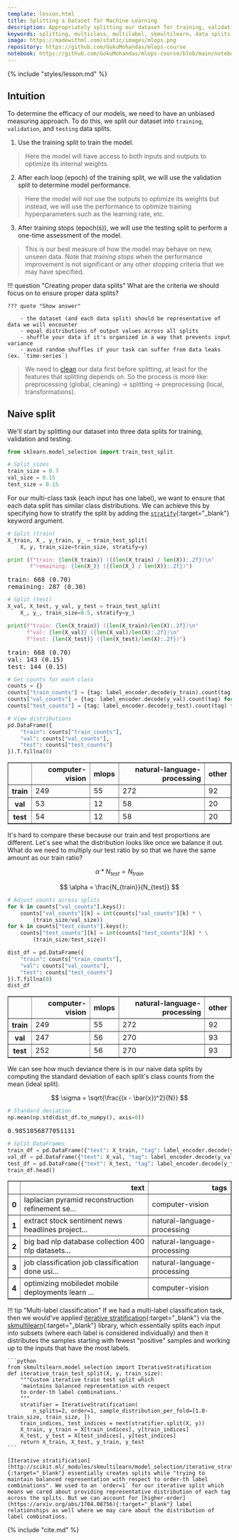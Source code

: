 ```yaml
---
template: lesson.html
title: Splitting a Dataset for Machine Learning
description: Appropriately splitting our dataset for training, validation and testing.
keywords: splitting, multiclass, multilabel, skmultilearn, data splits, mlops, applied ml, machine learning, ml in production, machine learning in production, applied machine learning
image: https://madewithml.com/static/images/mlops.png
repository: https://github.com/GokuMohandas/mlops-course
notebook: https://github.com/GokuMohandas/mlops-course/blob/main/notebooks/tagifai.ipynb
---
```



{% include "styles/lesson.md" %}

## Intuition

To determine the efficacy of our models, we need to have an unbiased measuring approach. To do this, we split our dataset into `training`, `validation`, and `testing` data splits.

1. Use the training split to train the model.
  > Here the model will have access to both inputs and outputs to optimize its internal weights.
2. After each loop (epoch) of the training split, we will use the validation split to determine model performance.
  > Here the model will not use the outputs to optimize its weights but instead, we will use the performance to optimize training hyperparameters such as the learning rate, etc.
3. After training stops (epoch(s)), we will use the testing split to perform a one-time assessment of the model.
  > This is our best measure of how the model may behave on new, unseen data. Note that *training stops* when the performance improvement is not significant or any other stopping criteria that we may have specified.

!!! question "Creating proper data splits"
    What are the criteria we should focus on to ensure proper data splits?

    ??? quote "Show answer"

        - the dataset (and each data split) should be representative of data we will encounter
        - equal distributions of output values across all splits
        - shuffle your data if it's organized in a way that prevents input variance
        - avoid random shuffles if your task can suffer from data leaks (ex. `time-series`)

> We need to [clean](preprocessing.md) our data first before splitting, at least for the features that splitting depends on. So the process is more like: preprocessing (global, cleaning) → splitting → preprocessing (local, transformations).

## Naive split
We'll start by splitting our dataset into three data splits for training, validation and testing.

```python linenums="1"
from sklearn.model_selection import train_test_split
```
```python linenums="1"
# Split sizes
train_size = 0.7
val_size = 0.15
test_size = 0.15
```

For our multi-class task (each input has one label), we want to ensure that each data split has similar class distributions. We can achieve this by specifying how to stratify the split by adding the [`stratify`](https://scikit-learn.org/stable/modules/generated/sklearn.model_selection.train_test_split.html){:target="_blank"} keyword argument.

```python linenums="1"
# Split (train)
X_train, X_, y_train, y_ = train_test_split(
    X, y, train_size=train_size, stratify=y)
```
```python linenums="1"
print (f"train: {len(X_train)} ({(len(X_train) / len(X)):.2f})\n"
       f"remaining: {len(X_)} ({(len(X_) / len(X)):.2f})")
```
<pre class="output">
train: 668 (0.70)
remaining: 287 (0.30)
</pre>
```python linenums="1"
# Split (test)
X_val, X_test, y_val, y_test = train_test_split(
    X_, y_, train_size=0.5, stratify=y_)
```
```python linenums="1"
print(f"train: {len(X_train)} ({len(X_train)/len(X):.2f})\n"
      f"val: {len(X_val)} ({len(X_val)/len(X):.2f})\n"
      f"test: {len(X_test)} ({len(X_test)/len(X):.2f})")
```
<pre class="output">
train: 668 (0.70)
val: 143 (0.15)
test: 144 (0.15)
</pre>
```python linenums="1"
# Get counts for each class
counts = {}
counts["train_counts"] = {tag: label_encoder.decode(y_train).count(tag) for tag in label_encoder.classes}
counts["val_counts"] = {tag: label_encoder.decode(y_val).count(tag) for tag in label_encoder.classes}
counts["test_counts"] = {tag: label_encoder.decode(y_test).count(tag) for tag in label_encoder.classes}
```
```python linenums="1"
# View distributions
pd.DataFrame({
    "train": counts["train_counts"],
    "val": counts["val_counts"],
    "test": counts["test_counts"]
}).T.fillna(0)
```
<div class="output_subarea output_html rendered_html ai-center-all"><div>
<table border="1" class="dataframe">
  <thead>
    <tr style="text-align: right;">
      <th></th>
      <th>computer-vision</th>
      <th>mlops</th>
      <th>natural-language-processing</th>
      <th>other</th>
    </tr>
  </thead>
  <tbody>
    <tr>
      <th>train</th>
      <td>249</td>
      <td>55</td>
      <td>272</td>
      <td>92</td>
    </tr>
    <tr>
      <th>val</th>
      <td>53</td>
      <td>12</td>
      <td>58</td>
      <td>20</td>
    </tr>
    <tr>
      <th>test</th>
      <td>54</td>
      <td>12</td>
      <td>58</td>
      <td>20</td>
    </tr>
  </tbody>
</table>
</div></div>

It's hard to compare these because our train and test proportions are different. Let's see what the distribution looks like once we balance it out. What do we need to multiply our test ratio by so that we have the same amount as our train ratio?

$$ \alpha * N_{test} = N_{train} $$

$$ \alpha = \frac{N_{train}}{N_{test}} $$

```python linenums="1"
# Adjust counts across splits
for k in counts["val_counts"].keys():
    counts["val_counts"][k] = int(counts["val_counts"][k] * \
        (train_size/val_size))
for k in counts["test_counts"].keys():
    counts["test_counts"][k] = int(counts["test_counts"][k] * \
        (train_size/test_size))
```
```python linenums="1"
dist_df = pd.DataFrame({
    "train": counts["train_counts"],
    "val": counts["val_counts"],
    "test": counts["test_counts"]
}).T.fillna(0)
dist_df
```

<div class="output_subarea output_html rendered_html ai-center-all"><div>
<table border="1" class="dataframe">
  <thead>
    <tr style="text-align: right;">
      <th></th>
      <th>computer-vision</th>
      <th>mlops</th>
      <th>natural-language-processing</th>
      <th>other</th>
    </tr>
  </thead>
  <tbody>
    <tr>
      <th>train</th>
      <td>249</td>
      <td>55</td>
      <td>272</td>
      <td>92</td>
    </tr>
    <tr>
      <th>val</th>
      <td>247</td>
      <td>56</td>
      <td>270</td>
      <td>93</td>
    </tr>
    <tr>
      <th>test</th>
      <td>252</td>
      <td>56</td>
      <td>270</td>
      <td>93</td>
    </tr>
  </tbody>
</table>
</div></div>

We can see how much deviance there is in our naive data splits by computing the standard deviation of each split's class counts from the mean (ideal split).

$$ \sigma = \sqrt{\frac{(x - \bar{x})^2}{N}} $$

```python linenums="1"
# Standard deviation
np.mean(np.std(dist_df.to_numpy(), axis=0))
```
<pre class="output">
0.9851056877051131
</pre>

```python linenums="1"
# Split DataFrames
train_df = pd.DataFrame({"text": X_train, "tag": label_encoder.decode(y_train)})
val_df = pd.DataFrame({"text": X_val, "tag": label_encoder.decode(y_val)})
test_df = pd.DataFrame({"text": X_test, "tag": label_encoder.decode(y_test)})
train_df.head()
```
<div class="output_subarea output_html rendered_html ai-center-all"><div>
<table border="1" class="dataframe">
  <thead>
    <tr style="text-align: right;">
      <th></th>
      <th>text</th>
      <th>tags</th>
    </tr>
  </thead>
  <tbody>
    <tr>
      <th>0</th>
      <td>laplacian pyramid reconstruction refinement se...</td>
      <td>computer-vision</td>
    </tr>
    <tr>
      <th>1</th>
      <td>extract stock sentiment news headlines project...</td>
      <td>natural-language-processing</td>
    </tr>
    <tr>
      <th>2</th>
      <td>big bad nlp database collection 400 nlp datasets...</td>
      <td>natural-language-processing</td>
    </tr>
    <tr>
      <th>3</th>
      <td>job classification job classification done usi...</td>
      <td>natural-language-processing</td>
    </tr>
    <tr>
      <th>4</th>
      <td>optimizing mobiledet mobile deployments learn ...</td>
      <td>computer-vision</td>
    </tr>
  </tbody>
</table>
</div></div>

!!! tip "Multi-label classification"
    If we had a multi-label classification task, then we would've applied [iterative stratification](http://lpis.csd.auth.gr/publications/sechidis-ecmlpkdd-2011.pdf){:target="_blank"} via the [skmultilearn](http://scikit.ml/index.html){:target="_blank"} library, which essentially splits each input into subsets (where each label is considered individually) and then it distributes the samples starting with fewest "positive" samples and working up to the inputs that have the most labels.

    ```python
    from skmultilearn.model_selection import IterativeStratification
    def iterative_train_test_split(X, y, train_size):
        """Custom iterative train test split which
        'maintains balanced representation with respect
        to order-th label combinations.'
        """
        stratifier = IterativeStratification(
            n_splits=2, order=1, sample_distribution_per_fold=[1.0-train_size, train_size, ])
        train_indices, test_indices = next(stratifier.split(X, y))
        X_train, y_train = X[train_indices], y[train_indices]
        X_test, y_test = X[test_indices], y[test_indices]
        return X_train, X_test, y_train, y_test
    ```

    [Iterative stratification](http://scikit.ml/_modules/skmultilearn/model_selection/iterative_stratification.html#IterativeStratification){:target="_blank"} essentially creates splits while "trying to maintain balanced representation with respect to order-th label combinations". We used to an `order=1` for our iterative split which means we cared about providing representative distribution of each tag across the splits. But we can account for [higher-order](https://arxiv.org/abs/1704.08756){:target="_blank"} label relationships as well where we may care about the distribution of label combinations.

<!-- Citation -->
{% include "cite.md" %}

